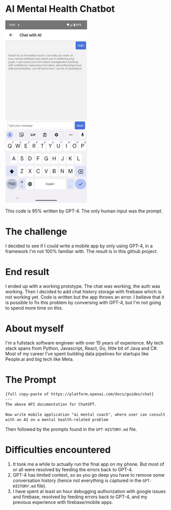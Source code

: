 # AI Mental Health Chatbot

<img src="./screen.jpg" width="256" />

This code is 95% written by GPT-4. The only human input was the prompt.

# The challenge

I decided to see if I could write a mobile app by only using GPT-4, in a framework I'm not 100% familiar with. The
result is in this github project.

# End result

I ended up with a working prototype. The chat was working, the auth was working. 
Then I decided to add chat history storage with firebase which is not working yet. Code is written but the app throws an error.
I believe that it is possible to fix this problem by conversing with GPT-4, but I'm not going to spend more time on this.

# About myself

I'm a fullstack software engineer with over 15 years of experience. My tech stack spans from Python, Javascript, React,
Go, little bit of Java and C#.
Most of my career I've spent building data pipelines for startups like People.ai and big tech like Meta.

# The Prompt

```text
{full copy-paste of https://platform.openai.com/docs/guides/chat}
---
The above API documentation for ChatGPT. 

Now write mobile application "ai mental coach", where user can consult with an AI on a mental health-related problem
```

Then followed by the prompts found in the `GPT-HISTORY.md` file.

# Difficulties encountered

1. It took me a while to actually run the final app on my phone. But most of or all were resolved by feeding the errors
   back to GPT-4.
2. GPT-4 has limited context, so as you go deep you have to remove some conversation history (hence not everything is
   captured in the `GPT-HISTORY.md` file).
3. I have spent at least an hour debugging authorization with google issues and firebase, resolved by feeding errors
   back to GPT-4, and my previous experience with firebase/mobile apps.

   


